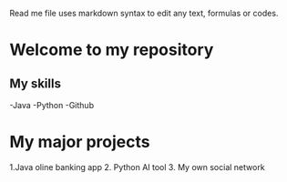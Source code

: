 Read me file uses markdown syntax to edit any text, formulas or codes.

# Welcome to my repository

## My skills

 -Java
 -Python
 -Github

# My major projects

 1.Java oline banking app
 2. Python AI tool
 3. My own social network
